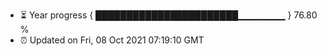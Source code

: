 - ⏳ Year progress { ███████████████████████▁▁▁▁▁▁▁ } 76.80 %
- ⏰ Updated on Fri, 08 Oct 2021 07:19:10 GMT

